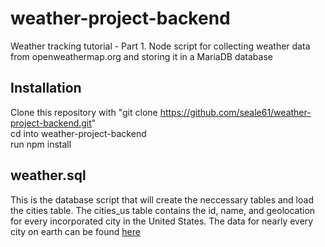 # weather-project-backend
Weather tracking tutorial - Part 1. Node script for collecting weather data from openweathermap.org and storing it in a MariaDB database  

## Installation
Clone this repository with "git clone https://github.com/seale61/weather-project-backend.git"  
cd into weather-project-backend  
run npm install  
  
## weather.sql
This is the database script that will create the neccessary tables and load the cities table. The cities_us table contains the id, name, and geolocation for every incorporated city in the United States. The data for nearly every city on earth can be found [here](http://bulk.openweathermap.org/sample/city.list.json.gz)  

